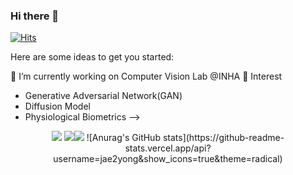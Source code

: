 ### Hi there 👋
[![Hits](https://hits.seeyoufarm.com/api/count/incr/badge.svg?url=https%3A%2F%2Fgithub.com%2Fjae2yong&count_bg=%2379C83D&title_bg=%23555555&icon=&icon_color=%23E7E7E7&title=hits&edge_flat=false)](https://hits.seeyoufarm.com)
</div>
Here are some ideas to get you started:

🔭 I’m currently working on Computer Vision Lab @INHA
🌱 Interest
- Generative Adversarial Network(GAN)
- Diffusion Model
- Physiological Biometrics
-->

<div align="center">
<img src="https://img.shields.io/badge/Gmail-EA4335?style=flat-square&logo=Gmail&logoColor=white"/>
<img src="https://img.shields.io/badge/PyTorch-EE4C2C?style=flat-square&logo=PyTorch&logoColor=white"/><img src="https://img.shields.io/badge/Python-3776AB?style=flat-square&logo=Python&logoColor=white"/>
![Anurag's GitHub stats](https://github-readme-stats.vercel.app/api?username=jae2yong&show_icons=true&theme=radical)

</div>
